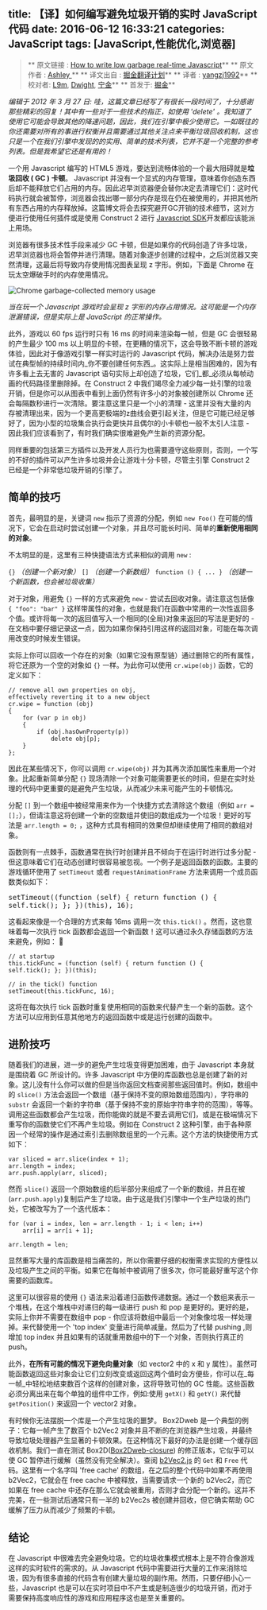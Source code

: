 title: 【译】如何编写避免垃圾开销的实时 JavaScript 代码
date: 2016-06-12 16:33:21
categories: JavaScript
tags: [JavaScript,性能优化,浏览器]
---
>** 原文链接 : [How to write low garbage real-time Javascript](https://www.scirra.com/blog/76/how-to-write-low-garbage-real-time-javascript)**
** 原文作者 : [Ashley ](https://www.scirra.com/users/ashley)**
** 译文出自 : [掘金翻译计划](https://github.com/xitu/gold-miner)**
** 译者 : [yangzj1992](http://qcyoung.com)**
** 校对者: [L9m](https://github.com/L9m), [Dwight](https://github.com/ldhlfzysys), [宁金](https://github.com/godofchina)**
** 首发于: [掘金](http://gold.xitu.io/entry/575d14937db2a2005437df32/detail)**

_编辑于 2012 年 3 月 27 日: 哇，这篇文章已经写了有很长一段时间了，十分感谢那些精彩的回复！其中有一些对于一些技术的指正，如使用 'delete' 。我知道了使用它可能会导致其他的降速问题，因此，我们在引擎中极少使用它。一如既往的你还需要对所有的事进行权衡并且需要通过其他关注点来平衡垃圾回收机制，这也只是一个在我们引擎中发现的的实用、简单的技术列表，它并不是一个完整的参考列表。但是我希望它还是有用的！_

一个用 Javascript 编写的 HTML5 游戏，要达到流畅体验的一个最大阻碍就是**垃圾回收 ( GC )  卡顿**。 Javascript 并没有一个显式的内存管理，意味着你创造东西后却不能释放它们占用的内存。因此迟早浏览器便会替你决定去清理它们：这时代码执行就会被暂停，浏览器会找出哪一部分内存是现在仍在被使用的，并把其他所有东西占用的内存释放掉。这篇博文将会去探究避开GC开销的技术细节，这对方便进行使用任何插件或是使用 Construct 2 进行 [Javascript SDK](http://www.scirra.com/manual/15/sdk "Construct 2 Javascript Plugin and Behavior SDK")开发都应该能派上用场。

浏览器有很多技术性手段来减少 GC 卡顿，但是如果你的代码创造了许多垃圾，迟早浏览器也将会暂停并进行清理。随着对象逐步创建的过程中，之后浏览器又突然清理，这最后将导致内存使用情况图表呈现 z 字形。例如，下面是 Chrome 在玩太空爆破手时的内存使用情况。

![Chrome garbage-collected memory usage](https://www.scirra.com/images/chromememoryusage.png) 

_当在玩一个 Javascript 游戏时会呈现 z 字形的内存占用情况。这可能是一个内存泄漏错误，但是实际上是 JavaScript 的正常操作。_

此外，游戏以 60 fps 运行时只有 16 ms 的时间来渲染每一帧，但是 GC 会很轻易的产生最少 100 ms 以上明显的卡顿，在更糟的情况下，这会导致不断卡顿的游戏体验，因此对于像游戏引擎一样实时运行的 Javascript 代码，解决办法是努力尝试在典型帧的持续时间内_你不要创建任何东西_。这实际上是相当困难的，因为有许多看上去无害的 Javascript 语句实际上却创造了垃圾，它们_都_必须从每帧动画的代码路径里删除掉。在 Construct 2 中我们竭尽全力减少每一处引擎的垃圾开销，但是你可以从图表中看到上面仍然有许多小的对象被创建所以 Chrome 还会每隔数秒进行一次清除。要注意这里只是一个小的清理 - 这里并没有大量的内存被清理出来，因为一个更高更极端的z曲线会更引起关注，但是它可能已经足够好了，因为小型的垃圾集合执行会更快并且偶尔的小卡顿也一般不太引人注意 - 因此我们应该看到了，有时我们确实很难避免产生新的资源分配。

同样重要的包括第三方插件以及开发人员行为也需要遵守这些原则，否则，一个写的不好的插件可以产生许多垃圾并会让游戏十分卡顿，尽管主引擎 Construct 2 已经是一个非常低垃圾开销的引擎了。

## 简单的技巧

首先，最明显的是，关键词 `new` 指示了资源的分配，例如 `new Foo()`  在可能的情况下，它会在启动时尝试创建一个对象，并且尽可能长时间、简单的**重新使用相同的对象**。

不太明显的是，这里有三种快捷语法方式来相似的调用 `new` :

`{}` _（创建一个新对象）_
`[]` _（创建一个新数组）_
`function () { ... }` _（创建一个新函数，也会被垃圾收集）_

对于对象，用避免 `{}` 一样的方式来避免 `new` - 尝试去回收对象。请注意这包括像 `{ "foo": "bar" }` 这样带属性的对象，也就是我们在函数中常用的一次性返回多个值。或许将每一次的返回值写入一个相同的(全局)对象来返回的写法是更好的 - 在文档中要仔细记录这一点，因为如果你保持引用这样的返回对象，可能在每次调用改变的时候发生错误。

实际上你可以回收一个存在的对象（如果它没有原型链）通过删除它的所有属性，将它还原为一个空的对象如 `{}` 一样。为此你可以使用 `cr.wipe(obj)` 函数，它的定义如下：

    // remove all own properties on obj,
    effectively reverting it to a new object
    cr.wipe = function (obj)
    {
        for (var p in obj)
        {
            if (obj.hasOwnProperty(p))
                delete obj[p];
        }
    };

因此在某些情况下，你可以调用 `cr.wipe(obj)` 并为其再次添加属性来重用一个对象。比起重新简单分配 `{}` 现场清除一个对象可能需要更长的时间，但是在实时处理的代码中更重要的是避免产生垃圾，从而减少未来可能产生的卡顿情况。

分配 `[]` 到一个数组中被经常用来作为一个快捷方式去清除这个数组（例如 `arr = [];`），但请注意这将创建一个新的空数组并使旧的数组成为一个垃圾！更好的写法是 `arr.length = 0;` ，这种方式具有相同的效果但却继续使用了相同的数组对象。

函数则有一点棘手，函数通常在执行时创建并且不倾向于在运行时进行过多分配 - 但这意味着它们在动态创建时很容易被忽视。一个例子是返回函数的函数。主要的游戏循环使用了 `setTimeout` 或者 `requestAnimationFrame` 方法来调用一个成员函数类似如下：

<pre>setTimeout((function (self) { return function () {
self.tick(); }; })(this), 16);</pre>

这看起来像是一个合理的方式来每 16ms 调用一次 `this.tick()` 。然而，这也意味着每一次执行 tick 函数都会返回一个新函数！这可以通过永久存储函数的方法来避免，例如：


    // at startup
    this.tickFunc = (function (self) { return function () {
    self.tick(); }; })(this);

    // in the tick() function
    setTimeout(this.tickFunc, 16); 

这将在每次执行 tick 函数时重复使用相同的函数来代替产生一个新的函数。这个方法可以应用到任意其他地方的返回函数中或是运行创建的函数中。

## 进阶技巧

随着我们的进展，进一步的避免产生垃圾变得更加困难，由于 Javascript 本身就是围绕着 GC 所设计的。许多 Javascript 中方便的库函数也总是创建了新的对象。这儿没有什么你可以做的但是当你返回文档查阅那些返回值时。例如，数组中的 `slice()` 方法会返回一个数组（基于保持不变的原始数组范围内），字符串的 `substr` 会返回一个新的字符串（基于保持不变的原始字符串字符的范围），等等。调用这些函数都会产生垃圾，而你能做的就是不要去调用它们，或是在极端情况下重写你的函数使它们不再产生垃圾。例如在 Construct 2 这种引擎，由于各种原因一个经常的操作是通过索引去删除数组里的一个元素。这个方法的快捷使用方式如下：

    var sliced = arr.slice(index + 1);
    arr.length = index;
    arr.push.apply(arr, sliced);

然而 `slice()` 返回一个原始数组的后半部分来组成了一个新的数组，并且在被(`arr.push.apply`)复制后产生了垃圾。由于这是我们引擎中一个生产垃圾的热门处，它被改写为了一个迭代版本：

    for (var i = index, len = arr.length - 1; i < len; i++)
        arr[i] = arr[i + 1];

    arr.length = len;

显然重写大量的库函数是相当痛苦的，所以你需要仔细的权衡需求实现的方便性以及垃圾产生之间的平衡。如果它在每帧中被调用了很多次，你可能最好重写这个你需要的函数库。

这里可以很容易的使用 `{}` 语法来沿着递归函数传递数据。通过一个数组来表示一个堆栈，在这个堆栈中对递归的每一级进行 push 和 pop 是更好的。更好的是，实际上你并不需要在数组中 pop  - 你应该将数组中最后一个对象像垃圾一样处理掉。来代替使用一个 'top index' 变量进行简单减量。然后为了代替 pushing ,则增加 top index 并且如果有的话就重用数组中的下一个对象，否则执行真正的 push。

此外，**在所有可能的情况下避免向量对象**（如 vector2 中的 x 和 y 属性）。虽然可能函数返回这些对象会让它们立刻改变或返回这两个值时会方便些，你可以在_每一帧_中轻松地结束数百个这样的创建对象，这将导致可怕的 GC 性能。这些函数必须分离出来在每个单独的组件中工作，例如:使用 `getX()` 和 `getY()` 来代替 `getPosition()` 来返回一个 vector2 对象。

有时候你无法摆脱一个库是一个产生垃圾的噩梦。 Box2Dweb 是一个典型的例子：它每一帧产生了数百个 b2Vec2 对象并且不断的在浏览器产生垃圾，并最终导致垃圾处理器产生显著的卡顿效果。在这种情况下最好的办法是创建一个缓存回收机制。我们一直在测试 Box2D([Box2Dweb-closure](https://github.com/illandril/box2dweb-closure)) 的修正版本，它似乎可以使 GC 暂停进行缓解（虽然没有完全解决）。查阅 [b2Vec2.js](https://github.com/illandril/box2dweb-closure/blob/master/src/common/math/b2Vec2.js) 的 `Get` 和 `Free` 代码。这里有一个名字叫 'free cache' 的数组，在之后的整个代码中如果不再使用 b2Vec2，它就会在 free cache 中被释放，当需要请求一个新的 b2Vec2，而它如果在 free cache 中还存在那么它就会被重用，否则才会分配一个新的。这并不完美，在一些测试后通常只有一半的 b2Vec2s 被创建并回收，但它确实帮助 GC 缓解了压力从而减少了频繁的卡顿。

## 结论

在 Javascript 中很难去完全避免垃圾。它的垃圾收集模式根本上是不符合像游戏这样的实时软件的需求的。从 Javascript 代码中需要进行大量的工作来消除垃圾，因为有很多直接的代码含有创建大量垃圾的副作用。然而，只要仔细小心一些，Javascript 也是可以在实时项目中不产生或是制造很少的垃圾开销，而对于需要保持高度响应性的游戏和应用程序这也是至关重要的。



